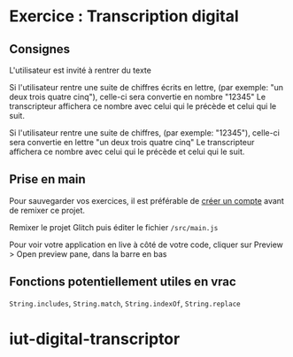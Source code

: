 # Exercice : Transcription digital

## Consignes

L'utilisateur est invité à rentrer du texte

Si l'utilisateur rentre une suite de chiffres écrits en lettre, (par exemple: "un deux trois quatre cinq"), celle-ci sera convertie en nombre "12345"
Le transcripteur affichera ce nombre avec celui qui le précède et celui qui le suit.

Si l'utilisateur rentre une suite de chiffres, (par exemple: "12345"), celle-ci sera convertie en lettre "un deux trois quatre cinq"
Le transcripteur affichera ce nombre avec celui qui le précède et celui qui le suit.

## Prise en main

Pour sauvegarder vos exercices, il est préférable de [créer un compte](https://glitch.com/signin) avant de remixer ce projet.

Remixer le projet Glitch puis éditer le fichier `/src/main.js`

Pour voir votre application en live à côté de votre code, cliquer sur Preview > Open preview pane, dans la barre en bas

## Fonctions potentiellement utiles en vrac

`String.includes`, `String.match`, `String.indexOf`, `String.replace`
# iut-digital-transcriptor
